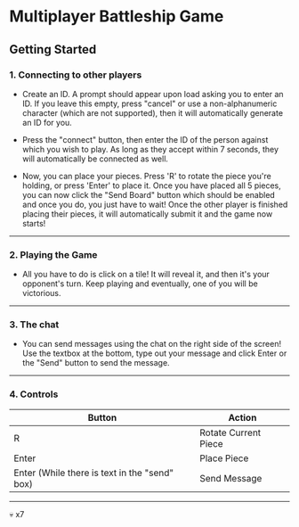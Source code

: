 # Multiplayer Battleship Game

## Getting Started

### 1. Connecting to other players

- Create an ID. A prompt should appear upon load asking you to enter an ID. If you leave this empty, press "cancel" or use a non-alphanumeric character (which are not supported), then it will automatically generate an ID for you.

- Press the "connect" button, then enter the ID of the person against which you wish to play. As long as they accept within 7 seconds, they will automatically be connected as well. 

- Now, you can place your pieces. Press 'R' to rotate the piece you're holding, or press 'Enter' to place it. Once you have placed all 5 pieces, you can now click the "Send Board" button which should be enabled and once you do, you just have to wait! Once the other player is finished placing their pieces, it will automatically submit it and the game now starts!

---

### 2. Playing the Game

- All you have to do is click on a tile! It will reveal it, and then it's your opponent's turn. Keep playing and eventually, one of you will be victorious.

---

### 3. The chat

- You can send messages using the chat on the right side of the screen! Use the textbox at the bottom, type out your message and click Enter or the "Send" button to send the message. 

---

### 4. Controls

| Button | Action |
| ----------- | ----------- |
| R | Rotate Current Piece |
| Enter | Place Piece |
| Enter (While there is text in the "send" box) | Send Message |

---

:skull: x7
